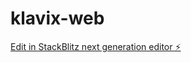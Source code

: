 # klavix-web

[Edit in StackBlitz next generation editor ⚡️](https://stackblitz.com/~/github.com/armanbiz/klavix-web)